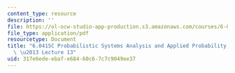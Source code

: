 ```yaml
---
content_type: resource
description: ''
file: https://ol-ocw-studio-app-production.s3.amazonaws.com/courses/6-041sc-probabilistic-systems-analysis-and-applied-probability-fall-2013/317e6edeebafe68460c67c7c9049ee37_MIT6_041SCF13_lec13_300k.pdf
file_type: application/pdf
resourcetype: Document
title: "6.041SC Probabilistic Systems Analysis and Applied Probability, Fall 2013Transcript\
  \ \u2013 Lecture 13"
uid: 317e6ede-ebaf-e684-60c6-7c7c9049ee37
---
```

